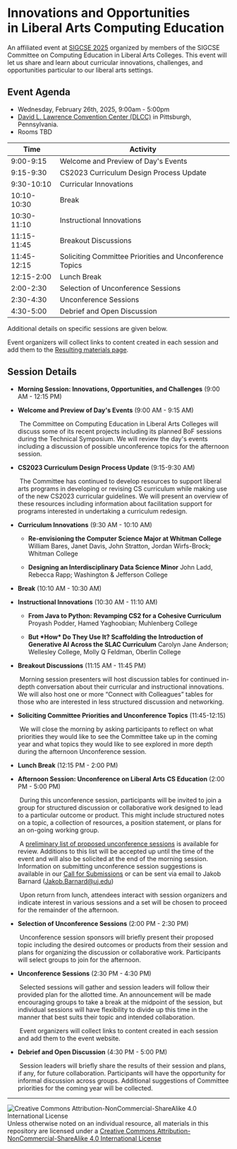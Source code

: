 # Innovations and Opportunities<br>in Liberal Arts Computing Education

An affiliated event at [SIGCSE 2025](https://sigcse2025.sigcse.org) organized by members of the SIGCSE Committee on Computing Education in Liberal Arts Colleges. This event will let us share and learn about curricular innovations, challenges, and opportunities particular to our liberal arts settings.

## Event Agenda

- Wednesday, February 26th, 2025, 9:00am - 5:00pm
- [David L. Lawrence Convention Center (DLCC)](https://www.pittsburghcc.com/) in Pittsburgh, Pennsylvania.
- Rooms TBD

| Time        | Activity|
|-------------|----------|
| 9:00-9:15 | Welcome and Preview of Day's Events |
| 9:15-9:30 | CS2023 Curriculum Design Process Update |
| 9:30-10:10 | Curricular Innovations                                  |
| 10:10-10:30 | Break |
| 10:30-11:10 | Instructional Innovations |
| 11:15-11:45 | Breakout Discussions |
| 11:45-12:15 | Soliciting Committee Priorities and Unconference Topics |
| 12:15-2:00 | Lunch Break |
| 2:00-2:30 | Selection of Unconference Sessions |
| 2:30-4:30 | Unconference Sessions |
| 4:30-5:00 | Debrief and Open Discussion |

Additional details on specific sessions are given below.

Event organizers will collect links to content created in each session and add them to the [Resulting materials page](materials.md).

## Session Details

* **Morning Session: Innovations, Opportunities, and Challenges** (9:00 AM - 12:15 PM)

* **Welcome and Preview of Day's Events** (9:00 AM - 9:15 AM)

  ​	The Committee on Computing Education in Liberal Arts Colleges will discuss some of its recent projects including its planned BoF sessions during the Technical Symposium. We will review the day's events including a discussion of possible unconference topics for the afternoon session.

* **CS2023 Curriculum Design Process Update** (9:15-9:30 AM)

  ​	The Committee has continued to develop resources to support liberal arts programs in developing or revising CS curriculum while making use of the new CS2023 curricular guidelines. We will present an overview of these resources including information about facilitation support for programs interested in undertaking a curriculum redesign.

* **Curriculum Innovations** (9:30 AM - 10:10 AM)

  - **Re-envisioning the Computer Science Major at Whitman College**
    William Bares, Janet Davis, John Stratton, Jordan Wirfs-Brock; Whitman College
    <add link to submission>

  - **Designing an Interdisciplinary Data Science Minor**
    John Ladd, Rebecca Rapp; Washington & Jefferson College
    <add link to submission>

* **Break** (10:10 AM - 10:30 AM)

* **Instructional Innovations** (10:30 AM - 11:10 AM)

  - **From Java to Python: Revamping CS2 for a Cohesive Curriculum**
    Proyash Podder, Hamed Yaghoobian; Muhlenberg College
    <add link to submission>

  - **But \*How\* Do They Use It? Scaffolding the Introduction of Generative AI Across the SLAC Curriculum**
    Carolyn Jane Anderson; Wellesley College, Molly Q Feldman, Oberlin College
    <add link to submission>

* **Breakout Discussions** (11:15 AM - 11:45 PM)

  ​	Morning session presenters will host discussion tables for continued in-depth conversation about their curricular and instructional innovations. We will also host one or more “Connect with Colleagues” tables for those who are interested in less structured discussion and networking.

* **Soliciting Committee Priorities and Unconference Topics** (11:45-12:15)

  ​	We will close the morning by asking participants to reflect on what priorities they would like to see the Committee take up in the coming year and what topics they would like to see explored in more depth during the afternoon Unconference session.

* **Lunch Break** (12:15 PM - 2:00 PM)

* **Afternoon Session: Unconference on Liberal Arts CS Education**
  (2:00 PM - 5:00 PM)

  ​	During this unconference session, participants will be invited to join a group for structured discussion or collaborative work designed to lead to a particular outcome or product. This might include structured notes on a topic, a collection of resources, a position statement, or plans for an on-going working group.

  ​	A [preliminary list of proposed unconference sessions](https://docs.google.com/document/d/1OtyQzXVxWzZsPerdMZucCCEtQvLSnyeX8tsiCOMYh1A/edit?usp=sharing) is available for review. Additions to this list will be accepted up until the time of the event and will also be solicited at the end of the morning session. Information on submitting unconference session suggestions is available in our [Call for Submissions](https://computing-in-the-liberal-arts.github.io/SIGCSE2025-Affiliated-Event/2025CallForParticipation.html) or can be sent via email to Jakob Barnard ([Jakob.Barnard@uj.edu](mailto:Jakob.Barnard@uj.edu))

  ​	Upon return from lunch, attendees interact with session organizers and indicate interest in various sessions and a set will be chosen to proceed for the remainder of the afternoon.

* **Selection of Unconference Sessions** (2:00 PM - 2:30 PM)

  ​	Unconference session sponsors will briefly present their proposed topic including the desired outcomes or products from their session and plans for organizing the discussion or collaborative work. Participants will select groups to join for the afternoon.

* **Unconference Sessions** (2:30 PM - 4:30 PM)

  ​	Selected sessions will gather and session leaders will follow their provided plan for the allotted time. An announcement will be made encouraging groups to take a break at the midpoint of the session, but individual sessions will have flexibility to divide up this time in the manner that best suits their topic and intended collaboration.

  ​	Event organizers will collect links to content created in each session and add them to the event website.

* **Debrief and Open Discussion** (4:30 PM - 5:00 PM)

  ​	Session leaders will briefly share the results of their session and plans, if any, for future collaboration. Participants will have the opportunity for informal discussion across groups. Additional suggestions of Committee priorities for the coming year will be collected.

___
![Creative Commons Attribution-NonCommercial-ShareAlike 4.0 International License](https://i.creativecommons.org/l/by-nc-sa/4.0/88x31.png "Creative Commons Attribution-NonCommercial-ShareAlike 4.0 International License") Unless otherwise noted on an individual resource, all materials in this repository are licensed under a [Creative Commons Attribution-NonCommercial-ShareAlike 4.0 International License](http://creativecommons.org/licenses/by-nc-sa/4.0/)

